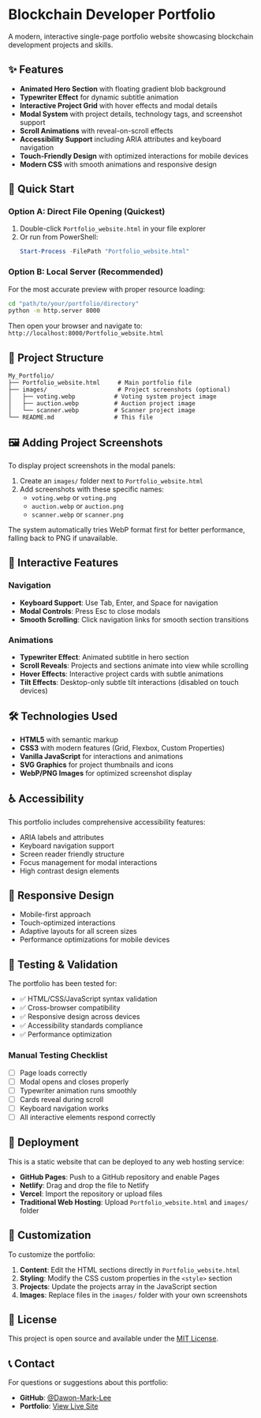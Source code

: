 # Blockchain Developer Portfolio

A modern, interactive single-page portfolio website showcasing blockchain development projects and skills.

## ✨ Features

- **Animated Hero Section** with floating gradient blob background
- **Typewriter Effect** for dynamic subtitle animation
- **Interactive Project Grid** with hover effects and modal details
- **Modal System** with project details, technology tags, and screenshot support
- **Scroll Animations** with reveal-on-scroll effects
- **Accessibility Support** including ARIA attributes and keyboard navigation
- **Touch-Friendly Design** with optimized interactions for mobile devices
- **Modern CSS** with smooth animations and responsive design

## 🚀 Quick Start

### Option A: Direct File Opening (Quickest)
1. Double-click `Portfolio_website.html` in your file explorer
2. Or run from PowerShell:
   ```powershell
   Start-Process -FilePath "Portfolio_website.html"
   ```

### Option B: Local Server (Recommended)
For the most accurate preview with proper resource loading:

```bash
cd "path/to/your/portfolio/directory"
python -m http.server 8000
```

Then open your browser and navigate to: `http://localhost:8000/Portfolio_website.html`

## 📁 Project Structure

```
My_Portfolio/
├── Portfolio_website.html     # Main portfolio file
├── images/                    # Project screenshots (optional)
│   ├── voting.webp           # Voting system project image
│   ├── auction.webp          # Auction project image
│   └── scanner.webp          # Scanner project image
└── README.md                 # This file
```

## 🖼️ Adding Project Screenshots

To display project screenshots in the modal panels:

1. Create an `images/` folder next to `Portfolio_website.html`
2. Add screenshots with these specific names:
   - `voting.webp` or `voting.png`
   - `auction.webp` or `auction.png` 
   - `scanner.webp` or `scanner.png`

The system automatically tries WebP format first for better performance, falling back to PNG if unavailable.

## 🎯 Interactive Features

### Navigation
- **Keyboard Support**: Use Tab, Enter, and Space for navigation
- **Modal Controls**: Press Esc to close modals
- **Smooth Scrolling**: Click navigation links for smooth section transitions

### Animations
- **Typewriter Effect**: Animated subtitle in hero section
- **Scroll Reveals**: Projects and sections animate into view while scrolling
- **Hover Effects**: Interactive project cards with subtle animations
- **Tilt Effects**: Desktop-only subtle tilt interactions (disabled on touch devices)

## 🛠️ Technologies Used

- **HTML5** with semantic markup
- **CSS3** with modern features (Grid, Flexbox, Custom Properties)
- **Vanilla JavaScript** for interactions and animations
- **SVG Graphics** for project thumbnails and icons
- **WebP/PNG Images** for optimized screenshot display

## ♿ Accessibility

This portfolio includes comprehensive accessibility features:
- ARIA labels and attributes
- Keyboard navigation support
- Screen reader friendly structure
- Focus management for modal interactions
- High contrast design elements

## 📱 Responsive Design

- Mobile-first approach
- Touch-optimized interactions
- Adaptive layouts for all screen sizes
- Performance optimizations for mobile devices

## 🧪 Testing & Validation

The portfolio has been tested for:
- ✅ HTML/CSS/JavaScript syntax validation
- ✅ Cross-browser compatibility
- ✅ Responsive design across devices
- ✅ Accessibility standards compliance
- ✅ Performance optimization

### Manual Testing Checklist
- [ ] Page loads correctly
- [ ] Modal opens and closes properly
- [ ] Typewriter animation runs smoothly
- [ ] Cards reveal during scroll
- [ ] Keyboard navigation works
- [ ] All interactive elements respond correctly

## 🚀 Deployment

This is a static website that can be deployed to any web hosting service:

- **GitHub Pages**: Push to a GitHub repository and enable Pages
- **Netlify**: Drag and drop the file to Netlify
- **Vercel**: Import the repository or upload files
- **Traditional Web Hosting**: Upload `Portfolio_website.html` and `images/` folder

## 🔧 Customization

To customize the portfolio:

1. **Content**: Edit the HTML sections directly in `Portfolio_website.html`
2. **Styling**: Modify the CSS custom properties in the `<style>` section
3. **Projects**: Update the projects array in the JavaScript section
4. **Images**: Replace files in the `images/` folder with your own screenshots

## 📝 License

This project is open source and available under the [MIT License](LICENSE).

## 📞 Contact

For questions or suggestions about this portfolio:
- **GitHub**: [@Dawon-Mark-Lee](https://github.com/Dawon-Mark-Lee)
- **Portfolio**: [View Live Site](https://dawon-mark-lee.github.io/My_Portfolio/)




